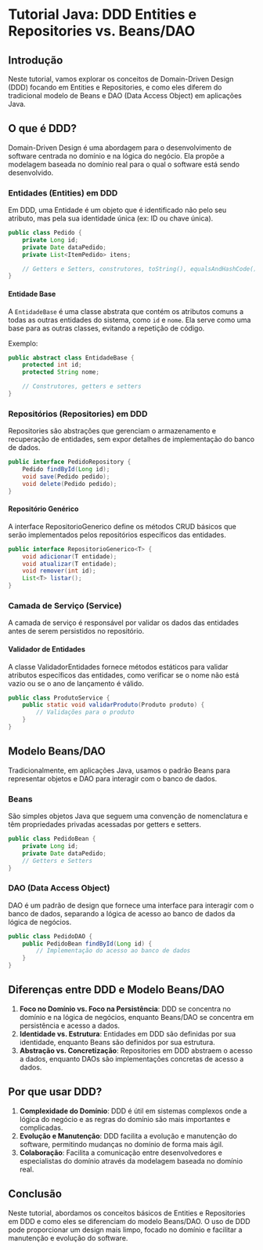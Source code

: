 
# Tutorial Java: DDD Entities e Repositories vs. Beans/DAO

## Introdução

Neste tutorial, vamos explorar os conceitos de Domain-Driven Design (DDD) focando em Entities e Repositories, e como eles diferem do tradicional modelo de Beans e DAO (Data Access Object) em aplicações Java.

## O que é DDD?

Domain-Driven Design é uma abordagem para o desenvolvimento de software centrada no domínio e na lógica do negócio. Ela propõe a modelagem baseada no domínio real para o qual o software está sendo desenvolvido.

### Entidades (Entities) em DDD

Em DDD, uma Entidade é um objeto que é identificado não pelo seu atributo, mas pela sua identidade única (ex: ID ou chave única).

```java
public class Pedido {
    private Long id;
    private Date dataPedido;
    private List<ItemPedido> itens;

    // Getters e Setters, construtores, toString(), equalsAndHashCode(), clone()
}
```

#### Entidade Base

A `EntidadeBase` é uma classe abstrata que contém os atributos comuns a todas as outras entidades do sistema, como `id` e `nome`. Ela serve como uma base para as outras classes, evitando a repetição de código.

Exemplo:
```java
public abstract class EntidadeBase {
    protected int id;
    protected String nome;

    // Construtores, getters e setters
}
```

### Repositórios (Repositories) em DDD

Repositories são abstrações que gerenciam o armazenamento e recuperação de entidades, sem expor detalhes de implementação do banco de dados.

```java
public interface PedidoRepository {
    Pedido findById(Long id);
    void save(Pedido pedido);
    void delete(Pedido pedido);
}
```

#### Repositório Genérico

A interface RepositorioGenerico<T> define os métodos CRUD básicos que serão implementados pelos repositórios específicos das entidades.

```java
public interface RepositorioGenerico<T> {
    void adicionar(T entidade);
    void atualizar(T entidade);
    void remover(int id);
    List<T> listar();
}
```

### Camada de Serviço (Service)

A camada de serviço é responsável por validar os dados das entidades antes de serem persistidos no repositório.

#### Validador de Entidades

A classe ValidadorEntidades fornece métodos estáticos para validar atributos específicos das entidades, como verificar se o nome não está vazio ou se o ano de lançamento é válido.

```java
public class ProdutoService {
    public static void validarProduto(Produto produto) {
        // Validações para o produto
    }
}
```


## Modelo Beans/DAO

Tradicionalmente, em aplicações Java, usamos o padrão Beans para representar objetos e DAO para interagir com o banco de dados.

### Beans

São simples objetos Java que seguem uma convenção de nomenclatura e têm propriedades privadas acessadas por getters e setters.

```java
public class PedidoBean {
    private Long id;
    private Date dataPedido;
    // Getters e Setters
}
```

### DAO (Data Access Object)

DAO é um padrão de design que fornece uma interface para interagir com o banco de dados, separando a lógica de acesso ao banco de dados da lógica de negócios.

```java
public class PedidoDAO {
    public PedidoBean findById(Long id) {
        // Implementação do acesso ao banco de dados
    }
}
```

## Diferenças entre DDD e Modelo Beans/DAO

1. **Foco no Domínio vs. Foco na Persistência**: DDD se concentra no domínio e na lógica de negócios, enquanto Beans/DAO se concentra em persistência e acesso a dados.
2. **Identidade vs. Estrutura**: Entidades em DDD são definidas por sua identidade, enquanto Beans são definidos por sua estrutura.
3. **Abstração vs. Concretização**: Repositories em DDD abstraem o acesso a dados, enquanto DAOs são implementações concretas de acesso a dados.

## Por que usar DDD?

1. **Complexidade do Domínio**: DDD é útil em sistemas complexos onde a lógica do negócio e as regras do domínio são mais importantes e complicadas.
2. **Evolução e Manutenção**: DDD facilita a evolução e manutenção do software, permitindo mudanças no domínio de forma mais ágil.
3. **Colaboração**: Facilita a comunicação entre desenvolvedores e especialistas do domínio através da modelagem baseada no domínio real.


## Conclusão

Neste tutorial, abordamos os conceitos básicos de Entities e Repositories em DDD e como eles se diferenciam do modelo Beans/DAO. O uso de DDD pode proporcionar um design mais limpo, focado no domínio e facilitar a manutenção e evolução do software.
